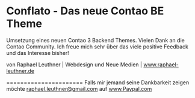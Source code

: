 Conflato - Das neue Contao BE Theme
======================


Umsetzung eines neuen Contao 3 Backend Themes. Vielen Dank an die Contao Community. Ich freue mich sehr über das viele positive Feedback und das Interesse bisher!

von Raphael Leuthner | Webdesign und Neue Medien | www.raphael-leuthner.de

======================
Falls mir jemand seine Dankbarkeit zeigen möchte
raphael.leuthner@gmail.com auf www.Paypal.com

